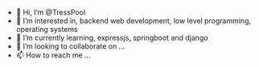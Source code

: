 - 👋 Hi, I’m @TressPool
- 👀 I’m interested in, backend web development, low level programming, operating systems
- 🌱 I’m currently learning, expressjs, springboot and django
- 💞️ I’m looking to collaborate on ...
- 📫 How to reach me ...

<!---
TressPool/TressPool is a ✨ special ✨ repository because its `README.md` (this file) appears on your GitHub profile.
You can click the Preview link to take a look at your changes.
--->
